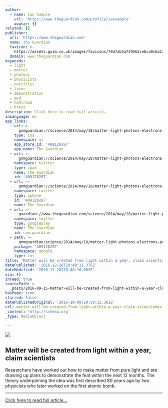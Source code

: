 ```yaml
---
author:
  - name: Ian Sample
    url: 'https://www.theguardian.com/profile/iansample'
    avatar: {}
related: []
publisher:
  url: 'https://www.theguardian.com'
  name: the Guardian
  favicon: >-
    https://assets.guim.co.uk/images/favicons/79d7ab5a729562cebca9c6a13c324f0e/32x32.ico
  domain: www.theguardian.com
keywords:
  - light
  - matter
  - photons
  - physicists
  - particles
  - laser
  - demonstration
  - qed
  - hohlraum
  - breit
description: Click here to read full article…
inLanguage: en
app_links:
  - url: >-
      gnmguardian://science/2014/may/18/matter-light-photons-electrons-positrons?contenttype=Article&source=applinks
    type: ios
    namespace: ai
    app_store_id: '409128287'
    app_name: The Guardian
  - url: >-
      gnmguardian://science/2014/may/18/matter-light-photons-electrons-positrons?contenttype=Article&source=twitter
    namespace: twitter
    type: ipad
    name: The Guardian
    id: '409128287'
  - url: >-
      gnmguardian://science/2014/may/18/matter-light-photons-electrons-positrons?contenttype=Article&source=twitter
    namespace: twitter
    type: iphone
    id: '409128287'
    name: The Guardian
  - url: >-
      guardian://www.theguardian.com/science/2014/may/18/matter-light-photons-electrons-positrons
    namespace: twitter
    type: googleplay
    name: The Guardian
    id: com.guardian
  - path: >-
      gnmguardian/science/2014/may/18/matter-light-photons-electrons-positrons?contenttype=Article&source=google
    package: '409128287'
    namespace: google
    type: ios
title: 'Matter will be created from light within a year, claim scientists'
datePublished: '2016-12-28T10:48:11.376Z'
dateModified: '2016-12-28T10:48:10.003Z'
via: {}
inFeed: true
sourcePath: >-
  _posts/2016-09-15-matter-will-be-created-from-light-within-a-year-claim-scien.md
hasPage: true
starred: false
datePublishedOriginal: '2016-10-09T20:59:32.361Z'
url: matter-will-be-created-from-light-within-a-year-claim-scien/index.html
_context: 'http://schema.org'
_type: MediaObject

---
```

<article style=""><img src="https://imgflo.herokuapp.com/graph/vahj1ThiexotieMo/f7d1e41b723f4996ec82e646cea047e4/noop.jpg?input=https%3A%2F%2Fi.guim.co.uk%2Fimg%2Fstatic%2Fsys-images%2FLifeandhealth%2FPix%2Fpictures%2F2009%2F10%2F23%2F1256296498769%2FSplit-laser-beam-001.jpg%3Fw%3D1200%26h%3D630%26q%3D55%26auto%3Dformat%26usm%3D12%26fit%3Dcrop%26bm%3Dnormal%26ba%3Dbottom%252Cleft%26blend64%3DaHR0cHM6Ly91cGxvYWRzLmd1aW0uY28udWsvMjAxNi8wNS8yNS9vdmVybGF5LWxvZ28tMTIwMC05MF9vcHQucG5n%26s%3D7aeadd665340df7be89e5dc4a8d24eb1" /><h1>Matter will be created from light within a year, claim scientists</h1><p>Researchers have worked out how to make matter from pure light and are drawing up plans to demonstrate the feat within the next 12 months. The theory underpinning the idea was first described 80 years ago by two physicists who later worked on the first atomic bomb.</p></article>

---

[Click here to read full article...][0]

[0]: https://www.theguardian.com/science/2014/may/18/matter-light-photons-electrons-positrons "Click here to read full article..."
